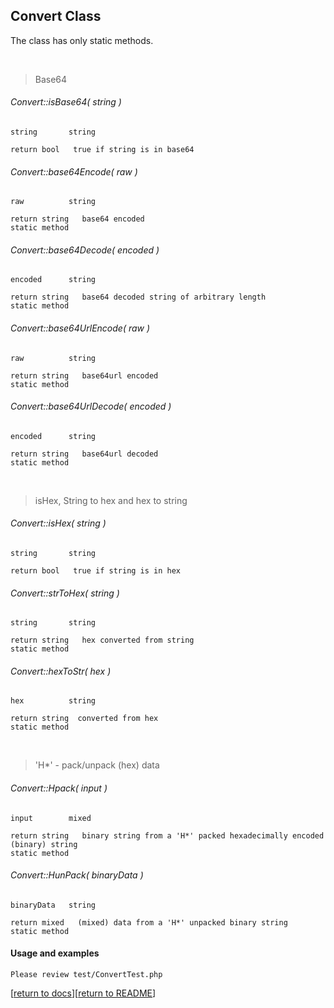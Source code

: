 ## Convert Class

The class has only static methods.
    
<br>

>Base64

###### Convert::isBase64( string )
    string       string
    
    return bool   true if string is in base64

###### Convert::base64Encode( raw )
    raw          string
    
    return string   base64 encoded
    static method

###### Convert::base64Decode( encoded )
    encoded      string
    
    return string   base64 decoded string of arbitrary length
    static method

###### Convert::base64UrlEncode( raw )
    raw          string
    
    return string   base64url encoded
    static method

###### Convert::base64UrlDecode( encoded )
    encoded      string
    
    return string   base64url decoded
    static method

    
<br>

>isHex, String to hex and hex to string

###### Convert::isHex( string )
    string       string
    
    return bool   true if string is in hex

###### Convert::strToHex( string )
    string       string
    
    return string   hex converted from string
    static method

###### Convert::hexToStr( hex )
    hex          string
    
    return string  converted from hex
    static method
    
<br>

>'H*' - pack/unpack (hex) data

###### Convert::Hpack( input )
    input        mixed
    
    return string   binary string from a 'H*' packed hexadecimally encoded (binary) string
    static method

###### Convert::HunPack( binaryData )
    binaryData   string
    
    return mixed   (mixed) data from a 'H*' unpacked binary string
    static method


#### Usage and examples

    Please review test/ConvertTest.php

[[return to docs](docs.md)][[return to README](../README.md)]
